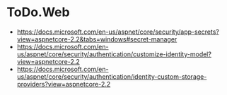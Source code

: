﻿# ToDo.Web

* https://docs.microsoft.com/en-us/aspnet/core/security/app-secrets?view=aspnetcore-2.2&tabs=windows#secret-manager
* https://docs.microsoft.com/en-us/aspnet/core/security/authentication/customize-identity-model?view=aspnetcore-2.2
* https://docs.microsoft.com/en-us/aspnet/core/security/authentication/identity-custom-storage-providers?view=aspnetcore-2.2